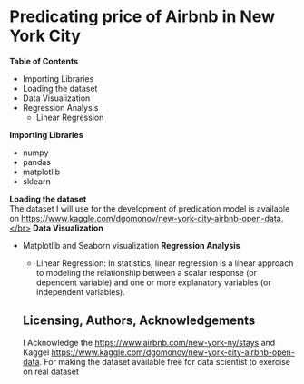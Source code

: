 # Predicating price of Airbnb in New York City
**Table of Contents**</br>
* Importing Libraries
* Loading the dataset
* Data Visualization
* Regression Analysis
  * Linear Regression

**Importing Libraries**</br>
* numpy
* pandas
* matplotlib
* sklearn

**Loading the dataset**</br>
The dataset I will use for the development of predication model is available on https://www.kaggle.com/dgomonov/new-york-city-airbnb-open-data.</br>
**Data Visualization**</br>
* Matplotlib and Seaborn visualization 
 **Regression Analysis**<br>
  * Linear Regression: In statistics, linear regression is a linear approach to modeling the relationship between a scalar response (or dependent variable) and one or more explanatory variables (or independent variables). 
  
  ## Licensing, Authors, Acknowledgements
  I Acknowledge the https://www.airbnb.com/new-york-ny/stays and Kaggel https://www.kaggle.com/dgomonov/new-york-city-airbnb-open-data. For making the dataset available free for data scientist to exercise on real dataset
